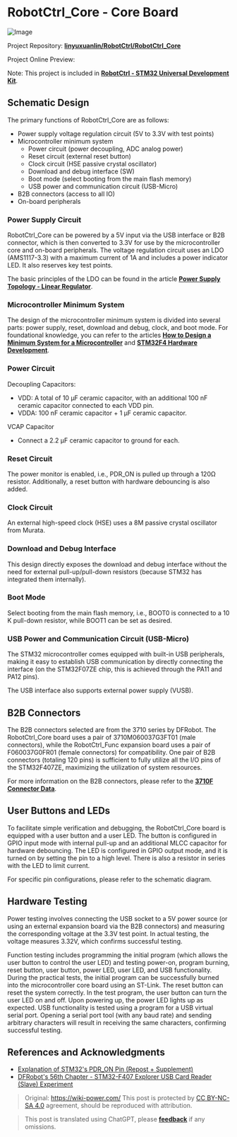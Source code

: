 # RobotCtrl_Core - Core Board

![Image](https://media.wiki-power.com/img/20220527113423.png)

Project Repository: [**linyuxuanlin/RobotCtrl/RobotCtrl_Core**](https://github.com/linyuxuanlin/RobotCtrl/tree/main/RobotCtrl_MultiBoard_Project/RobotCtrl_Core)

Project Online Preview:

<div class="altium-iframe-viewer">
  <div
    class="altium-ecad-viewer"
    data-project-src="https://github.com/linyuxuanlin/RobotCtrl/raw/main/RobotCtrl_MultiBoard_Project/RobotCtrl_Core_V2.81B.zip"
  ></div>
</div>

Note: This project is included in [**RobotCtrl - STM32 Universal Development Kit**](https://wiki-power.com/RobotCtrl-STM32%E9%80%9A%E7%94%A8%E5%BC%80%E5%8F%91%E5%A5%97%E4%BB%B6).

## Schematic Design

The primary functions of RobotCtrl_Core are as follows:

- Power supply voltage regulation circuit (5V to 3.3V with test points)
- Microcontroller minimum system
  - Power circuit (power decoupling, ADC analog power)
  - Reset circuit (external reset button)
  - Clock circuit (HSE passive crystal oscillator)
  - Download and debug interface (SW)
  - Boot mode (select booting from the main flash memory)
  - USB power and communication circuit (USB-Micro)
- B2B connectors (access to all IO)
- On-board peripherals

### Power Supply Circuit

RobotCtrl_Core can be powered by a 5V input via the USB interface or B2B connector, which is then converted to 3.3V for use by the microcontroller core and on-board peripherals. The voltage regulation circuit uses an LDO (AMS1117-3.3) with a maximum current of 1A and includes a power indicator LED. It also reserves key test points.

The basic principles of the LDO can be found in the article [**Power Supply Topology - Linear Regulator**](https://wiki-power.com/%E7%94%B5%E6%BA%90%E6%8B%93%E6%89%91-%E7%BA%BF%E6%80%A7%E7%A8%B3%E5%8E%8B).

### Microcontroller Minimum System

The design of the microcontroller minimum system is divided into several parts: power supply, reset, download and debug, clock, and boot mode. For foundational knowledge, you can refer to the articles [**How to Design a Minimum System for a Microcontroller**](https://wiki-power.com/%E5%A6%82%E4%BD%95%E8%AE%BE%E8%AE%A1%E4%B8%80%E6%AC%BE%E5%8D%95%E7%89%87%E6%9C%BA%E7%9A%84%E6%9C%80%E5%B0%8F%E7%B3%BB%E7%BB%9F) and [**STM32F4 Hardware Development**](https://wiki-power.com/STM32F4%E7%A1%AC%E4%BB%B6%E5%BC%80%E5%8F%91).

### Power Circuit

Decoupling Capacitors:

- VDD: A total of 10 μF ceramic capacitor, with an additional 100 nF ceramic capacitor connected to each VDD pin.
- VDDA: 100 nF ceramic capacitor + 1 µF ceramic capacitor.

VCAP Capacitor

- Connect a 2.2 µF ceramic capacitor to ground for each.

### Reset Circuit

The power monitor is enabled, i.e., PDR_ON is pulled up through a 120Ω resistor. Additionally, a reset button with hardware debouncing is also added.

### Clock Circuit

An external high-speed clock (HSE) uses a 8M passive crystal oscillator from Murata.

### Download and Debug Interface

This design directly exposes the download and debug interface without the need for external pull-up/pull-down resistors (because STM32 has integrated them internally).

### Boot Mode

Select booting from the main flash memory, i.e., BOOT0 is connected to a 10 K pull-down resistor, while BOOT1 can be set as desired.

### USB Power and Communication Circuit (USB-Micro)

The STM32 microcontroller comes equipped with built-in USB peripherals, making it easy to establish USB communication by directly connecting the interface (on the STM32F07ZE chip, this is achieved through the PA11 and PA12 pins).

The USB interface also supports external power supply (VUSB).

## B2B Connectors

The B2B connectors selected are from the 3710 series by DFRobot. The RobotCtrl_Core board uses a pair of 3710M060037G3FT01 (male connectors), while the RobotCtrl_Func expansion board uses a pair of F060037G0FR01 (female connectors) for compatibility. One pair of B2B connectors (totaling 120 pins) is sufficient to fully utilize all the I/O pins of the STM32F407ZE, maximizing the utilization of system resources.

For more information on the B2B connectors, please refer to the [**3710F Connector Data**](http://www.openedv.com/thread-78182-1-1.html).

## User Buttons and LEDs

To facilitate simple verification and debugging, the RobotCtrl_Core board is equipped with a user button and a user LED. The button is configured in GPIO input mode with internal pull-up and an additional MLCC capacitor for hardware debouncing. The LED is configured in GPIO output mode, and it is turned on by setting the pin to a high level. There is also a resistor in series with the LED to limit current.

For specific pin configurations, please refer to the schematic diagram.

## Hardware Testing

Power testing involves connecting the USB socket to a 5V power source (or using an external expansion board via the B2B connectors) and measuring the corresponding voltage at the 3.3V test point. In actual testing, the voltage measures 3.32V, which confirms successful testing.

Function testing includes programming the initial program (which allows the user button to control the user LED) and testing power-on, program burning, reset button, user button, power LED, user LED, and USB functionality. During the practical tests, the initial program can be successfully burned into the microcontroller core board using an ST-Link. The reset button can reset the system correctly. In the test program, the user button can turn the user LED on and off. Upon powering up, the power LED lights up as expected. USB functionality is tested using a program for a USB virtual serial port. Opening a serial port tool (with any baud rate) and sending arbitrary characters will result in receiving the same characters, confirming successful testing.

## References and Acknowledgments

- [Explanation of STM32's PDR_ON Pin (Repost + Supplement)](https://blog.csdn.net/Frankenstien_/article/details/105971841)
- [DFRobot's 56th Chapter - STM32-F407 Explorer USB Card Reader (Slave) Experiment](https://zhuanlan.zhihu.com/p/136163591)

> Original: <https://wiki-power.com/>
> This post is protected by [CC BY-NC-SA 4.0](https://creativecommons.org/licenses/by/4.0/deed.en) agreement, should be reproduced with attribution.

> This post is translated using ChatGPT, please [**feedback**](https://github.com/linyuxuanlin/Wiki_MkDocs/issues/new) if any omissions.
